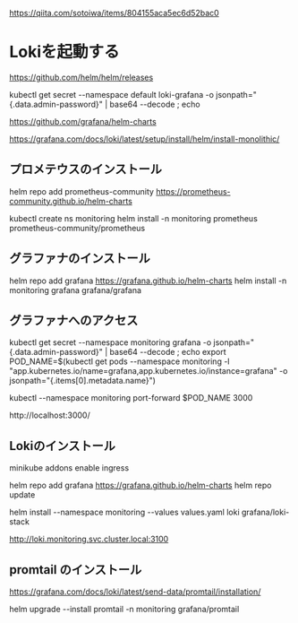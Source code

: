 https://qiita.com/sotoiwa/items/804155aca5ec6d52bac0

# Lokiを起動する

https://github.com/helm/helm/releases



kubectl get secret --namespace default loki-grafana -o jsonpath="{.data.admin-password}" | base64 --decode ; echo



https://github.com/grafana/helm-charts


https://grafana.com/docs/loki/latest/setup/install/helm/install-monolithic/





## プロメテウスのインストール

helm repo add prometheus-community https://prometheus-community.github.io/helm-charts

kubectl create ns monitoring
helm install -n monitoring prometheus prometheus-community/prometheus


## グラファナのインストール

helm repo add grafana https://grafana.github.io/helm-charts
helm install -n monitoring grafana grafana/grafana


## グラファナへのアクセス

kubectl get secret --namespace monitoring grafana -o jsonpath="{.data.admin-password}" | base64 --decode ; echo
export POD_NAME=$(kubectl get pods --namespace monitoring -l "app.kubernetes.io/name=grafana,app.kubernetes.io/instance=grafana" -o jsonpath="{.items[0].metadata.name}")

kubectl --namespace monitoring port-forward $POD_NAME 3000


http://localhost:3000/


## Lokiのインストール

minikube addons enable ingress


helm repo add grafana https://grafana.github.io/helm-charts
helm repo update


helm install --namespace monitoring --values values.yaml loki grafana/loki-stack

http://loki.monitoring.svc.cluster.local:3100



## promtail のインストール
https://grafana.com/docs/loki/latest/send-data/promtail/installation/



helm upgrade --install promtail -n monitoring grafana/promtail 

